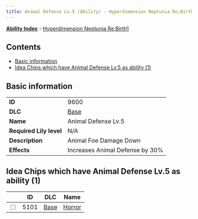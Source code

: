 ```yaml
---
title: Animal Defense Lv.5 (Ability) - Hyperdimension Neptunia Re;Birth1
---
```


[**Ability Index**](/neptunia/rb1/ability/index.html) - [Hyperdimension Neptunia Re;Birth1](/neptunia/rb1)

## Contents

- [Basic information](#basic-information)
- [Idea Chips which have Animal Defense Lv.5 as ability (1)](#idea-chips-which-have-animal-defense-lv5-as-ability-1)

## Basic information

|   |   |
| -- | -- |
| **ID** | 9600
**DLC** | [Base](/neptunia/rb1/dlc/1-base.html)
**Name** | Animal Defense Lv.5
**Required Lily level** | N/A
**Description** | Animal Foe Damage Down
**Effects** | Increases Animal Defense by 30% |


## Idea Chips which have Animal Defense Lv.5 as ability (1)

|    | ID | DLC | Name |
| -- | -- | --- | ---- |
| <input type="checkbox" id="rb1-item-1-5101" class="trackbox" /> | 5101 | [Base](/neptunia/rb1/dlc/1-base.html) | [Horror](/neptunia/rb1/item/1-5101-horror.html) |

